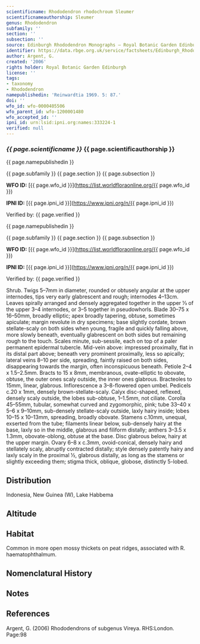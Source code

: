 ```yaml
---
scientificname: Rhododendron rhodochroum Sleumer
scientificnameauthorship: Sleumer
genus: Rhododendron
subfamily: ''
section: ''
subsection: ''
source: Edinburgh Rhododendron Monographs – Royal Botanic Garden Edinburgh
identifier: https://data.rbge.org.uk/service/factsheets/Edinburgh_Rhododendron_Monographs.xhtml
author: Argent, G.
created: '2006'
rights holder: Royal Botanic Garden Edinburgh
license: ''
tags:
- taxonomy
- Rhododendron
namepublishedin: 'Reinwardtia 1969. 5: 87.'
doi: ''
wfo_id: wfo-0000405506
wfo_parent_id: wfo-1200001480
wfo_accepted_id: ''
ipni_id: urn:lsid:ipni.org:names:333224-1
verified: null
---
```

### _{{ page.scientificname }}_ {{ page.scientificauthorship }}
 {{ page.namepublishedin }}

{{ page.subfamily }} {{ page.section }} {{ page.subsection }}

**WFO ID:** [{{ page.wfo_id }}](https://list.worldfloraonline.org/{{ page.wfo_id }})

**IPNI ID:** [{{ page.ipni_id }}](https://www.ipni.org/n/{{ page.ipni_id }})

Verified by: {{ page.verified }}

 {{ page.namepublishedin }}

{{ page.subfamily }} {{ page.section }} {{ page.subsection }}

**WFO ID:** [{{ page.wfo_id }}](https://list.worldfloraonline.org/{{ page.wfo_id }})

**IPNI ID:** [{{ page.ipni_id }}](https://www.ipni.org/n/{{ page.ipni_id }})

Verified by: {{ page.verified }}



Shrub. Twigs 5–7mm in diameter, rounded or obtusely angular at the upper internodes, tips very early glabrescent and rough; internodes 4–13cm. Leaves spirally arranged and densely aggregated together in the upper 1⁄3 of the upper 3–4 internodes, or 3–5 together in pseudo­whorls. Blade 30–75 x 16–50mm, broadly elliptic; apex broadly tapering, obtuse, sometimes apiculate; margin revolute in dry specimens; base slightly cordate, brown stellate-scaly on both sides when young, fragile and quickly falling above, more slowly beneath, eventually glabrescent on both sides but remaining rough to the touch. Scales minute, sub-sessile, each on top of a paler permanent epidermal tubercle. Mid-vein above: impressed proximally, flat in its distal part above; beneath very prominent proximally, less so apically; lateral veins 8–10 per side, spreading, faintly raised on both sides, disappearing towards the margin, often inconspicuous beneath. Petiole 2–4 x 1.5–2.5mm. Bracts to 15 x 8mm, membranous, ovate-elliptic to obovate, obtuse, the outer ones scaly outside, the inner ones glabrous. Bracteoles to 15mm, linear, glabrous. Inflorescence a 3–8-flowered open umbel. Pedicels c.20 x 1mm, densely brown-stellate-scaly. Calyx disc-shaped, reflexed, densely scaly outside, the lobes sub-obtuse, 1–1.5mm, not ciliate. Corolla 45–55mm, tubular, somewhat curved and zygomorphic, pink; tube 33–40 x 5–6 x 9–10mm, sub-densely stellate-scaly outside, laxly hairy inside; lobes 10–15 x 10–13mm, spreading, broadly obovate. Stamens c.10mm, unequal, exserted from the tube; filaments linear below, sub-densely hairy at the base, laxly so in the middle, glabrous and filiform distally; anthers 3–3.5 x 1.3mm, obovate-oblong, obtuse at the base. Disc glabrous below, hairy at the upper margin. Ovary 6–8 x c.3mm, ovoid-conical, densely hairy and stellately scaly, abruptly contracted distally; style densely patently hairy and laxly scaly in the proximal ½, glabrous distally, as long as the stamens or slightly exceeding them; stigma thick, oblique, globose, distinctly 5-lobed.

## Distribution
Indonesia, New Guinea (W), Lake Habbema

## Altitude


## Habitat
Common in more open mossy thickets on peat ridges, associated with R. haematophthalmum.

## Nomenclatural History

                       
## Notes


## References

Argent, G. (2006) Rhododendrons of subgenus Vireya. RHS:London. Page:98
